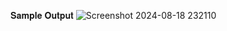 𝐒𝐚𝐦𝐩𝐥𝐞 𝐎𝐮𝐭𝐩𝐮𝐭
![Screenshot 2024-08-18 232110](https://github.com/user-attachments/assets/131ffc45-5afd-4d76-9d42-3cb2c6f715d7)


